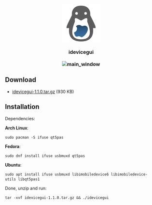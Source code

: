 <h3 align="center">
    <img src="icons/512x512.png" width="128" height="128" alt="idevicegui_icon" align="center"/>
    <br><br>
    idevicegui
    <br><br>
    <img src="https://helltar.com/projects/idevicegui/screenshots/screenshot_03122022_235644.png" alt="main_window"/>
</h3>

Download
--------

- [idevicegui-1.1.0.tar.gz](https://github.com/Helltar/idevicegui/releases/download/v1.1.0/idevicegui-1.1.0.tar.gz) (930 KB)

Installation
------------

Dependencies:

**Arch Linux**:

```
sudo pacman -S ifuse qt5pas
```

**Fedora**:

```
sudo dnf install ifuse usbmuxd qt5pas
```

**Ubuntu**:

```
sudo apt install ifuse usbmuxd libimobiledevice6 libimobiledevice-utils libqt5pas1
```

Done, unzip and run:

```
tar -xvf idevicegui-1.1.0.tar.gz && ./idevicegui
```
